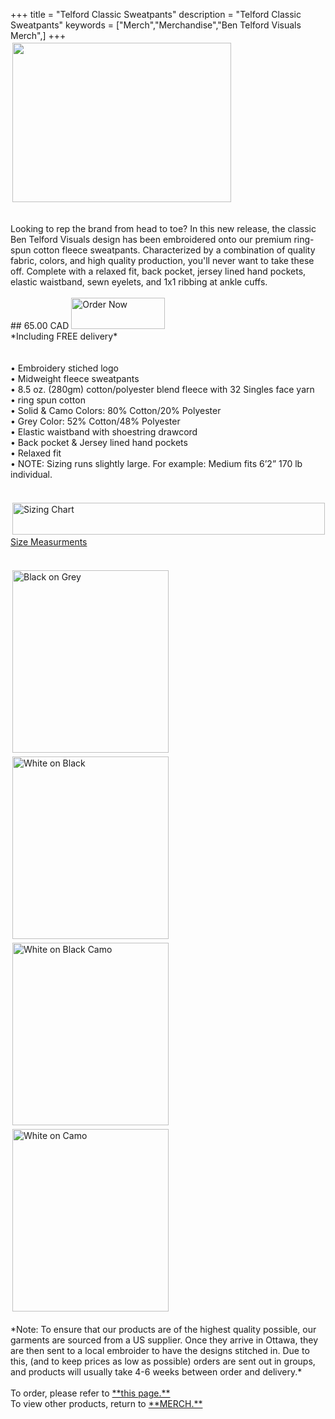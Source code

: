 +++
title = "Telford Classic Sweatpants"
description = "Telford Classic Sweatpants"
keywords = ["Merch","Merchandise","Ben Telford Visuals Merch",]
+++
<br>
<img src= "https://benjamintelford.com/img/merch/TELFORD CLASSIC - SWEATPANTS/tcs.png" style="width:350px; height:255px; padding:3px"></a>
<br>

<br>
Looking to rep the brand from head to toe? In this new release, the classic Ben Telford Visuals design has been embroidered onto our premium ring-spun cotton fleece sweatpants.
Characterized by a combination of quality fabric, colors, and high quality production, you'll never want to take these off.
Complete with a relaxed fit, back pocket, jersey lined hand pockets, elastic waistband, sewn eyelets, and 1x1 ribbing at ankle cuffs.
<br>
<br>
## 65.00 CAD 
<a href="https://benjamintelford.com/order"><img src= "https://benjamintelford.com/img/merch/checkout.png" style="width:150px; height:50px; padding:0px"  title="Order Now" alt="Order Now"></a>
<br>
*Including FREE delivery*
<br>
<br>
<br>
• Embroidery stiched logo
<br>
• Midweight fleece sweatpants
<br>
• 8.5 oz. (280gm) cotton/polyester blend fleece with 32 Singles face yarn
<br>
• ring spun cotton
<br>
• Solid & Camo Colors: 80% Cotton/20% Polyester
<br>
• Grey Color: 52% Cotton/48% Polyester
<br>
• Elastic waistband with shoestring drawcord
<br>
• Back pocket & Jersey lined hand pockets
<br>
• Relaxed fit
<br>
• NOTE: Sizing runs slightly large. For example: Medium fits 6’2” 170 lb individual.
<br>
<br>
<br>
<a href="https://benjamintelford.com/img/merch/sizingchart.jpg"><img src= "https://benjamintelford.com/img/merch/sizingchart.jpg" style="width:500px; height:51px; padding:3px"  title="Sizing Chart" alt="Sizing Chart"></a>
<br>
<a href="https://benjamintelford.com/img/merch/sizingdiagram.jpg">Size Measurments</a>
<br>
<br>
<br>
<a href="https://benjamintelford.com/img/merch/TELFORD CLASSIC - SWEATPANTS/TCSB0G.jpg"><img src= "https://benjamintelford.com/img/merch/TELFORD CLASSIC - SWEATPANTS/TCSB0G.jpg" style="width:250px; height:292px; padding:3px"  title="Black on Grey" alt="Black on Grey"></a>
<a href="https://benjamintelford.com/img/merch/TELFORD CLASSIC - SWEATPANTS/TCSW0B.jpg"><img src= "https://benjamintelford.com/img/merch/TELFORD CLASSIC - SWEATPANTS/TCSW0B.jpg" style="width:250px; height:292px; padding:3px"  title="White on Black" alt="White on Black"></a>
<a href="https://benjamintelford.com/img/merch/TELFORD CLASSIC - SWEATPANTS/TCSW0BC.jpg"><img src= "https://benjamintelford.com/img/merch/TELFORD CLASSIC - SWEATPANTS/TCSW0BC.jpg" style="width:250px; height:292px; padding:3px"  title="White on Black Camo" alt="White on Black Camo"></a>
<a href="https://benjamintelford.com/img/merch/TELFORD CLASSIC - SWEATPANTS/TCSW0C.jpg"><img src= "https://benjamintelford.com/img/merch/TELFORD CLASSIC - SWEATPANTS/TCSW0C.jpg" style="width:250px; height:292px; padding:3px"  title="White on Camo" alt="White on Camo"></a>

<br>
<br>
*Note: To ensure that our products are of the highest quality possible, our garments are sourced from a US supplier. Once they arrive in Ottawa, they are then sent to a local embroider to have the designs stitched in. Due to this, (and to keep prices as low as possible) orders are sent out in groups, and products will usually take 4-6 weeks between order and delivery.*
<br>
<br>
To order, please refer to <a href="https://benjamintelford.com/order">**this page.**</a>
<br>
To view other products, return to <a href="https://benjamintelford.com/merch">**MERCH.**</a>
<br>
<br>
